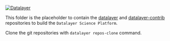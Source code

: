 [![Datalayer](https://raw.githubusercontent.com/datalayer/datalayer/master/docs/images/datalayer/logo-datalayer-horizontal.png)](http://datalayer.io)

This folder is the placeholder to contain the [datalayer](https://github.com/datalayer) and [datalayer-contrib](https://github.com/datalayer-contrib) repositories to build the `Datalayer Science Platform`.

Clone the git repositories with `datalayer repos-clone` command.
